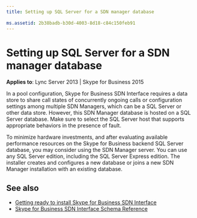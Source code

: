 ```yaml
---
title: Setting up SQL Server for a SDN manager database
 
ms.assetid: 2b38badb-b30d-4003-8d18-c84c150feb91
---
```



# Setting up SQL Server for a SDN manager database


  
    
    

 **Applies to**: Lync Server 2013 | Skype for Business 2015
 
In a pool configuration, Skype for Business SDN Interface requires a data store to share call states of concurrently ongoing calls or configuration settings among multiple SDN Managers, which can be a SQL Server or other data store. However, this SDN Manager database is hosted on a SQL Server database. Make sure to select the SQL Server host that supports appropriate behaviors in the presence of fault.
  
    
    

To minimize hardware investments, and after evaluating available performance resources on the Skype for Business backend SQL Server database, you may consider using the SDN Manager server. You can use any SQL Server edition, including the SQL Server Express edition. The installer creates and configures a new database or joins a new SDN Manager installation with an existing database.

## See also

-  [Getting ready to install Skype for Business SDN Interface](getting-ready-to-install-sdn-interface.md)
-  [Skype for Business SDN Interface Schema Reference](skype-for-business-sdn-interface-schema-reference.md)
    
  

